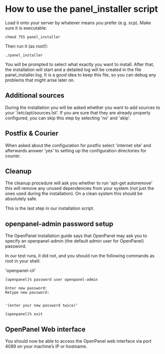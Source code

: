 # How to use the panel\_installer script

Load it onto your server by whatever means you prefer (e.g. scp). 
Make sure it is executable:

	chmod 755 panel_installer

Then run it (as root!):

	./panel_installer

You will be prompted to select what exactly you want to install. After that, 
the installation will start and a detailed log will be created in the file 
panel\_installer.log. It is a good idea to keep this file, so you can debug any 
problems that might arise later on.

## Additional sources

During the installation you will be asked whether you want to add sources to 
your '/etc/apt/sources.lst'. If you are sure that they are already properly 
configured, you can skip this step by selecting 'no' and 'skip'.

## Postfix & Courier

When asked about the configuration for postfix select 'internet site' and 
afterwards answer 'yes' to setting up the configuration directories for courier.

## Cleanup

The cleanup procedure will ask you whether to run 'apt-get autoremove' this will 
remove any unused dependencies from your system (not just the ones used during 
the installation). On a clean system this should be absolutely safe.

This is the last step in our installation script.



## openpanel-admin password setup

The OpenPanel installation guide says that OpenPanel may ask you to specify an openpanel-admin (the default admin user for OpenPanel) password.

In our test runs, it did not, and you should run the following commands as root in your shell:

'openpanel-cli'

    [openpanel]% password user openpanel-admin

    Enter new password:
    Retype new password:


    '(enter your new password twice)'

    [openpanel]% exit



## OpenPanel Web interface

You should now be able to access the OpenPanel web interface via port 4089 on 
your machine’s IP or hostname.
